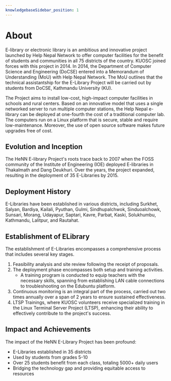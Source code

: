 ```yaml
---
knowledgebaseSidebar_position: 1
---
```


# About

E-library or electronic library is an ambitious and innovative project launched by Help Nepal Network to offer computer facilities for the benefit of students and communities in all 75 districts of the country. KUOSC joined forces with this project in 2014. In 2014, the Department of Computer Science and Engineering (DoCSE) entered into a Memorandum of Understanding (MoU) with Help Nepal Network. The MoU outlines that the technical assistantship for the E-Library Project will be carried out by students from DoCSE, Kathmandu University (KU).

The Project aims to install low-cost, high-impact computer facilities in schools and rural centers. Based on an innovative model that uses a single networked server to run multiple computer stations, the Help Nepal e-library can be deployed at one-fourth the cost of a traditional computer lab. The computers run on a Linux platform that is secure, stable and require low-maintenance. Moreover, the use of open source software makes future upgrades free of cost.

## Evolution and Inception

The HeNN E-library Project's roots trace back to 2007 when the FOSS community of the Institute of Engineering (IOE) deployed E-libraries in Thakalmath and Dang Deukhuri. Over the years, the project expanded, resulting in the deployment of 35 E-Libraries by 2015.

## Deployment History

E-Libraries have been established in various districts, including Surkhet, Salyan, Bardiya, Kailali, Pyuthan, Gulmi, Sindhupalchwok, Sinduoalchowk, Sunsari, Morang, Udayapur, Saptari, Kavre, Parbat, Kaski, Solukhumbu, Kathmandu, Lalitpur, and Rautahat.

## Establishment of ELibrary

The establishment of E-Libraries encompasses a comprehensive process that includes several key stages. 

1. Feasibility analysis and site review following the receipt of proposals. 
2. The deployment phase encompasses both setup and training activities.
    - A training program is conducted to equip teachers with the necessary skills, spanning from establishing LAN cable connections to troubleshooting on the Edubuntu platform.
3. Continuous monitoring is an integral part of the process, carried out two times annually over a span of 2 years to ensure sustained effectiveness.
4. LTSP Trainings, where KUOSC volunteers receive specialized training in the Linux Terminal Server Project (LTSP), enhancing their ability to effectively contribute to the project's success.

## Impact and Achievements
The impact of the HeNN E-Library Project has been profound:

- E-Libraries established in 35 districts
- Used by students from grades 5-10
- Over 25 students benefit from each class, totaling 5000+ daily users
- Bridging the technology gap and providing equitable access to resources